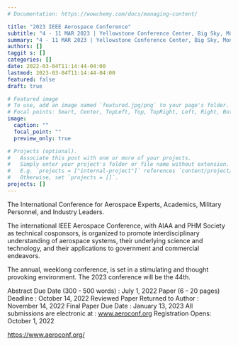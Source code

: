 ```yaml
---
# Documentation: https://wowchemy.com/docs/managing-content/

title: "2023 IEEE Aerospace Conference"
subtitle: "4 - 11 MAR 2023 | Yellowstone Conference Center, Big Sky, Montana, USA"
summary: "4 - 11 MAR 2023 | Yellowstone Conference Center, Big Sky, Montana, USA"
authors: []
taggit s: []
categories: []
date: 2022-03-04T11:14:44-04:00
lastmod: 2023-03-04T11:14:44-04:00
featured: false
draft: true

# Featured image
# To use, add an image named `featured.jpg/png` to your page's folder.
# Focal points: Smart, Center, TopLeft, Top, TopRight, Left, Right, BottomLeft, Bottom, BottomRight.
image:
  caption: ""
  focal_point: ""
  preview_only: true

# Projects (optional).
#   Associate this post with one or more of your projects.
#   Simply enter your project's folder or file name without extension.
#   E.g. `projects = ["internal-project"]` references `content/project/deep-learning/index.md`.
#   Otherwise, set `projects = []`.
projects: []
---
```


The International Conference for Aerospace Experts, Academics, Military Personnel, and Industry Leaders.

The international IEEE Aerospace Conference, with AIAA and PHM Society as technical cosponsors, is organized to promote interdisciplinary understanding of aerospace systems, their underlying science and technology, and their applications to government and commercial endeavors.

The annual, weeklong conference, is set in a stimulating and thought provoking environment. The 2023 conference will be the 44th.


Abstract Due Date (300 - 500 words) : July 1, 2022
Paper (6 - 20 pages) Deadline : October 14, 2022
Reviewed Paper Returned to Author : November 14, 2022
Final Paper Due Date : January 13, 2023
All submissions are electronic at : www.aeroconf.org
Registration Opens: October 1, 2022


https://www.aeroconf.org/